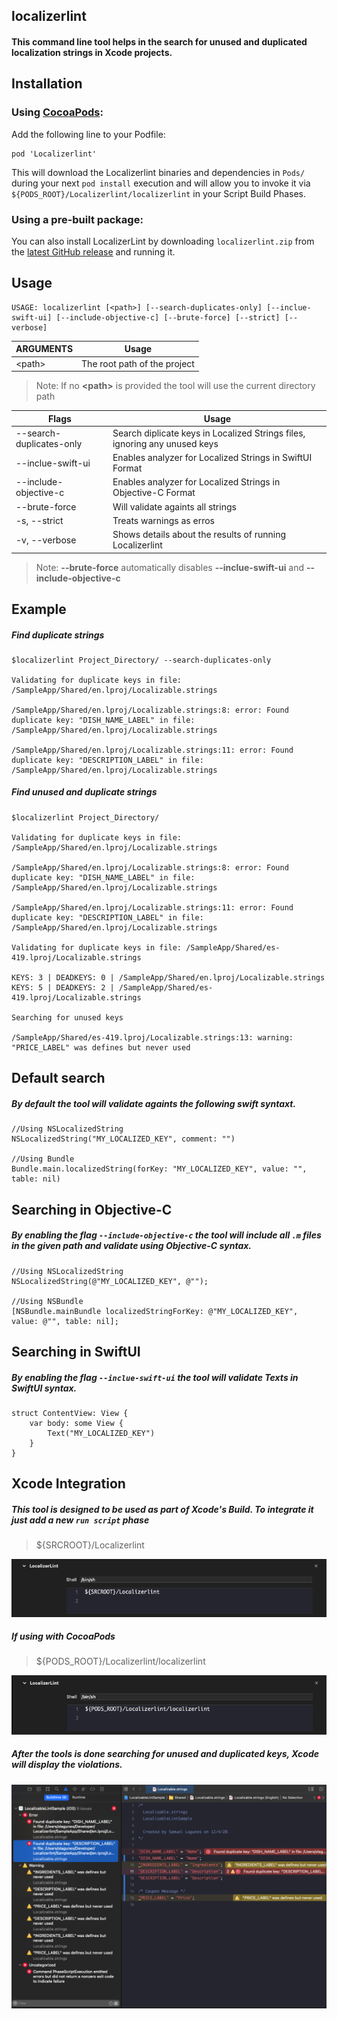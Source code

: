 ## localizerlint

#### This command line tool helps in the search for unused and duplicated localization strings in Xcode projects.

## Installation

### Using [CocoaPods](https://cocoapods.org):

Add the following line to your Podfile:

```
pod 'Localizerlint'
```

This will download the Localizerlint binaries and dependencies in `Pods/` during your next `pod install` execution and will allow you to invoke it via `${PODS_ROOT}/Localizerlint/localizerlint` in your Script Build Phases.


### Using a pre-built package:

You can also install LocalizerLint by downloading `localizerlint.zip` from the
[latest GitHub release](https://github.com/xlsmearlx/LocalizableLint/releases/latest) and running it.

## Usage

	USAGE: localizerlint [<path>] [--search-duplicates-only] [--inclue-swift-ui] [--include-objective-c] [--brute-force] [--strict] [--verbose]

ARGUMENTS	  | Usage
------------|-------------------------------------------------------------
\<path\>    | The root path of the project

>Note: If no **\<path\>** is provided the tool will use the current directory path

Flags                     | Usage
--------------------------|-------------------------------------------------------------
--search-duplicates-only  | Search diplicate keys in Localized Strings files, ignoring any unused keys 
--inclue-swift-ui         | Enables analyzer for Localized Strings in SwiftUI Format 
--include-objective-c     | Enables analyzer for Localized Strings in Objective-C Format 
--brute-force             | Will validate againts all strings 
-s, --strict              | Treats warnings as erros 
-v, --verbose             | Shows details about the results of running Localizerlint 

>Note: **--brute-force** automatically disables **--inclue-swift-ui** and **--include-objective-c**

## Example

##### Find duplicate strings

```
$localizerlint Project_Directory/ --search-duplicates-only

Validating for duplicate keys in file: /SampleApp/Shared/en.lproj/Localizable.strings

/SampleApp/Shared/en.lproj/Localizable.strings:8: error: Found duplicate key: "DISH_NAME_LABEL" in file: /SampleApp/Shared/en.lproj/Localizable.strings

/SampleApp/Shared/en.lproj/Localizable.strings:11: error: Found duplicate key: "DESCRIPTION_LABEL" in file: /SampleApp/Shared/en.lproj/Localizable.strings

```

##### Find unused and duplicate strings

```
$localizerlint Project_Directory/

Validating for duplicate keys in file: /SampleApp/Shared/en.lproj/Localizable.strings

/SampleApp/Shared/en.lproj/Localizable.strings:8: error: Found duplicate key: "DISH_NAME_LABEL" in file: /SampleApp/Shared/en.lproj/Localizable.strings

/SampleApp/Shared/en.lproj/Localizable.strings:11: error: Found duplicate key: "DESCRIPTION_LABEL" in file: /SampleApp/Shared/en.lproj/Localizable.strings

Validating for duplicate keys in file: /SampleApp/Shared/es-419.lproj/Localizable.strings

KEYS: 3 | DEADKEYS: 0 | /SampleApp/Shared/en.lproj/Localizable.strings
KEYS: 5 | DEADKEYS: 2 | /SampleApp/Shared/es-419.lproj/Localizable.strings

Searching for unused keys

/SampleApp/Shared/es-419.lproj/Localizable.strings:13: warning: "PRICE_LABEL" was defines but never used
```

## Default search
##### By default the tool will validate againts the following swift syntaxt.
```
//Using NSLocalizedString
NSLocalizedString("MY_LOCALIZED_KEY", comment: "")

//Using Bundle
Bundle.main.localizedString(forKey: "MY_LOCALIZED_KEY", value: "", table: nil)
```

## Searching in Objective-C

##### By enabling the flag `--include-objective-c` the tool will include all `.m` files in the given path and validate using Objective-C syntax.

```
//Using NSLocalizedString
NSLocalizedString(@"MY_LOCALIZED_KEY", @"");

//Using NSBundle
[NSBundle.mainBundle localizedStringForKey: @"MY_LOCALIZED_KEY", value: @"", table: nil];
```

## Searching in SwiftUI
##### By enabling the flag `--inclue-swift-ui` the tool will validate Texts in SwiftUI syntax.
```
struct ContentView: View {
    var body: some View {
        Text("MY_LOCALIZED_KEY") 
    }
}
```

## Xcode Integration

##### This tool is designed to be used as part of Xcode's Build. To integrate it just add a new `run script` phase 

>${SRCROOT}/Localizerlint

![add_build_phase](readme_files/xcode_build_phase.png)

##### If using with **CocoaPods**

>${PODS_ROOT}/Localizerlint/localizerlint

![add_build_phase](readme_files/xcode_build_phase_pod.png)

##### After the tools is done searching for unused and duplicated keys, Xcode will display the violations.

![xcode_build_log](readme_files/xcode_build_log.png)
